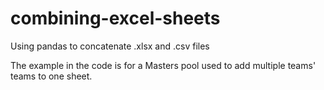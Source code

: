 # combining-excel-sheets
Using pandas to concatenate .xlsx and .csv files 

The example in the code is for a Masters pool used to add multiple teams' teams to one sheet. 
